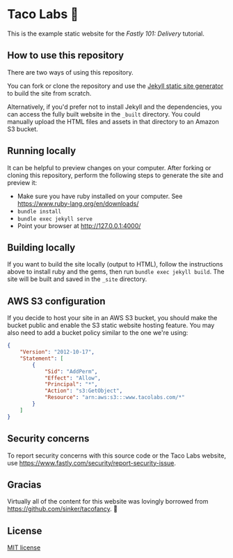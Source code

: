 # Taco Labs :taco:

This is the example static website for the *Fastly 101: Delivery* tutorial. 

## How to use this repository

There are two ways of using this repository. 

You can fork or clone the repository and use the [Jekyll static site generator](https://jekyllrb.com) to build the site from scratch. 

Alternatively, if you'd prefer not to install Jekyll and the dependencies, you can access the fully built website in the `_built` directory. You could manually upload the HTML files and assets in that directory to an Amazon S3 bucket.

## Running locally

It can be helpful to preview changes on your computer. After forking or cloning this repository, perform the following steps to generate the site and preview it:

- Make sure you have ruby installed on your computer. See https://www.ruby-lang.org/en/downloads/
- `bundle install`
- `bundle exec jekyll serve`
- Point your browser at http://127.0.0.1:4000/

## Building locally

If you want to build the site locally (output to HTML), follow the instructions above to install ruby and the gems, then run `bundle exec jekyll build`. The site will be built and saved in the `_site` directory.

## AWS S3 configuration

If you decide to host your site in an AWS S3 bucket, you should make the bucket public and enable the S3 static website hosting feature. You may also need to add a bucket policy similar to the one we're using:

```json
{
    "Version": "2012-10-17",
    "Statement": [
        {
            "Sid": "AddPerm",
            "Effect": "Allow",
            "Principal": "*",
            "Action": "s3:GetObject",
            "Resource": "arn:aws:s3:::www.tacolabs.com/*"
        }
    ]
}
```

## Security concerns

To report security concerns with this source code or the Taco Labs website, use https://www.fastly.com/security/report-security-issue.

## Gracias

Virtually all of the content for this website was lovingly borrowed from https://github.com/sinker/tacofancy. :beers:

## License

[MIT license](/LICENSE)
